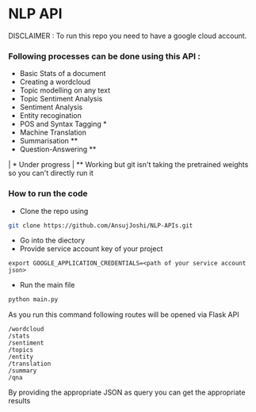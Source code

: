 # NLP API
DISCLAIMER : To run this repo you need to have a google cloud account.
### Following processes can be done using this API :
- Basic Stats of a document
- Creating a wordcloud
- Topic modelling on any text
- Topic Sentiment Analysis
- Sentiment Analysis
- Entity recogination
- POS and Syntax Tagging *
- Machine Translation
- Summarisation **
- Question-Answering **

| * Under progress
| ** Working but git isn't taking the pretrained weights so you can't directly run it
### How to run the code

- Clone the repo using
```bash
git clone https://github.com/AnsujJoshi/NLP-APIs.git
```
- Go into the diectory
- Provide service account key of your project
```
export GOOGLE_APPLICATION_CREDENTIALS=<path of your service account json>
```
- Run the main file
```python
python main.py
```
As you run this command following routes will be opened via Flask API
```
/wordcloud
/stats
/sentiment
/topics
/entity
/translation
/summary
/qna
```

By providing the appropriate JSON as query you can get the appropriate results
